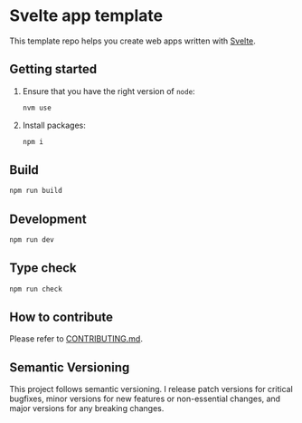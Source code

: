 # Svelte app template

This template repo helps you create web apps written with [Svelte](https://svelte.dev).

## Getting started

1. Ensure that you have the right version of `node`:

   ```sh
   nvm use
   ```

2. Install packages:

   ```sh
   npm i
   ```

## Build

```sh
npm run build
```

## Development

```sh
npm run dev
```

## Type check

```sh
npm run check
```

## How to contribute

Please refer to [CONTRIBUTING.md](/.github/CONTRIBUTING.md).

## Semantic Versioning

This project follows semantic versioning. I release patch versions for critical bugfixes, minor versions for new features or non-essential changes, and major versions for any breaking changes.
